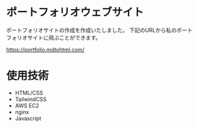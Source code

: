 # ポートフォリオウェブサイト

ポートフォリオサイトの作成を作成いたしました。
下記のURLから私のポートフォリオサイトに飛ぶことができます。

https://portfolio.mdtohtml.com/

# 使用技術

- HTML/CSS
- TailwindCSS
- AWS EC2
- nginx
- Javascript
